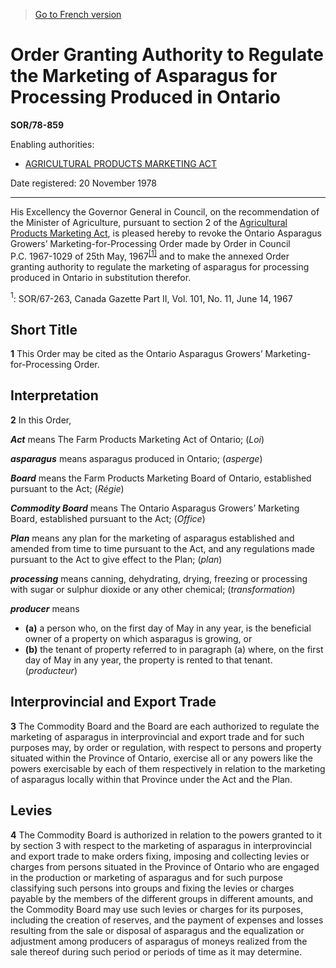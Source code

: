 > [Go to French version](/fr/Règlements/Décrets,%20ordonnances%20et%20règlements%20statutaires/78/859.md)

# Order Granting Authority to Regulate the Marketing of Asparagus for Processing Produced in Ontario

**SOR/78-859**

Enabling authorities: 
- [AGRICULTURAL PRODUCTS MARKETING ACT](/en/Acts/Revised%20Statutes%20of%20Canada/A/A-6.md)

Date registered: 20 November 1978

----------

His Excellency the Governor General in Council, on the recommendation of the Minister of Agriculture, pursuant to section 2 of the [Agricultural Products Marketing Act](/en/Acts/Revised%20Statutes%20of%20Canada/A/A-6.md), is pleased hereby to revoke the Ontario Asparagus Growers’ Marketing-for-Processing Order made by Order in Council P.C. 1967-1029 of 25th May, 1967<sup><a href='#fn_SOR-78-859_e_hq_10311'>[1]</a></sup> and to make the annexed Order granting authority to regulate the marketing of asparagus for processing produced in Ontario in substitution therefor.

<a name='fn_SOR-78-859_e_hq_10311'><sup>1</sup></a>: SOR/67-263, Canada Gazette Part II, Vol. 101, No. 11, June 14, 1967<br />




## Short Title


**1** This Order may be cited as the Ontario Asparagus Growers’ Marketing-for-Processing Order.




## Interpretation


**2** In this Order,

***Act*** means The Farm Products Marketing Act of Ontario; (*Loi*)

***asparagus*** means asparagus produced in Ontario; (*asperge*)

***Board*** means the Farm Products Marketing Board of Ontario, established pursuant to the Act; (*Régie*)

***Commodity Board*** means The Ontario Asparagus Growers’ Marketing Board, established pursuant to the Act; (*Office*)

***Plan*** means any plan for the marketing of asparagus established and amended from time to time pursuant to the Act, and any regulations made pursuant to the Act to give effect to the Plan; (*plan*)

***processing*** means canning, dehydrating, drying, freezing or processing with sugar or sulphur dioxide or any other chemical; (*transformation*)

***producer*** means
- **(a)** a person who, on the first day of May in any year, is the beneficial owner of a property on which asparagus is growing, or
- **(b)** the tenant of property referred to in paragraph (a) where, on the first day of May in any year, the property is rented to that tenant. (*producteur*)




## Interprovincial and Export Trade


**3** The Commodity Board and the Board are each authorized to regulate the marketing of asparagus in interprovincial and export trade and for such purposes may, by order or regulation, with respect to persons and property situated within the Province of Ontario, exercise all or any powers like the powers exercisable by each of them respectively in relation to the marketing of asparagus locally within that Province under the Act and the Plan.




## Levies


**4** The Commodity Board is authorized in relation to the powers granted to it by section 3 with respect to the marketing of asparagus in interprovincial and export trade to make orders fixing, imposing and collecting levies or charges from persons situated in the Province of Ontario who are engaged in the production or marketing of asparagus and for such purpose classifying such persons into groups and fixing the levies or charges payable by the members of the different groups in different amounts, and the Commodity Board may use such levies or charges for its purposes, including the creation of reserves, and the payment of expenses and losses resulting from the sale or disposal of asparagus and the equalization or adjustment among producers of asparagus of moneys realized from the sale thereof during such period or periods of time as it may determine.


